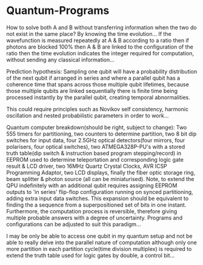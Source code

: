 # Quantum-Programs

How to solve both A and B without transferring information when the two do not exist in the same place? By knowing the time evolution... If the wavefunction is measured repeatedly at A & B according to a ratio then if photons are blocked 100% then A & B are linked to the configuration of the ratio then the time evolution indicates the integer required for computation, without sending any classical information...

Prediction hypothesis:
Sampling one qubit will have a probability distribution of the next qubit if arranged in series and where a parallel qubit has a coherence time that spans across those multiple qubit lifetimes, because those multiple qubits are linked sequentially there is finite time being processed instantly by the parallel qubit, creating temporal abnormalities.

This could require principles such as Novikov self consistency, harmonic oscillation and nested probabilistic parameters in order to work...

Quantum computer breakdown(should be right, subject to change):
Two 555 timers for partitioning, two counters to determine partition, two 8 bit dip switches for input data, four 2.5GHz optical detectors(four mirrors, four polarisers, four optical switches), two ATMEGA328P-PU's with a stored truth table(dip switch & instruction based program stepping/record) in EEPROM used to determine teleportation and corresponding logic gate result & LCD driver, two 16MHz Quartz Crystal Clocks, AVR ICSP Programming Adaptor, two LCD displays, finally the fiber optic storage ring, beam splitter & photon source (all can be miniaturised).
Note, to extend the QPU indefinitely with an additional qubit requires assigning EEPROM outputs to 'in series' flip-flop configuration running on synced partitioning, adding extra input data switches.
This expansion should be equivalent to finding the a sequence from a superpositioned set of bits in one instant. Furthermore, the computation process is reversible, therefore giving multiple probable answers with a degree of uncertainty. Programs and configurations can be adjusted to suit this paradigm...

I may be only be able to access one qubit in my quantum setup and not be able to really delve into the parallel nature of computation although only one more partition in each partition cycle(time division multiplex) is required to extend the truth table used for logic gates by double, a control bit...

